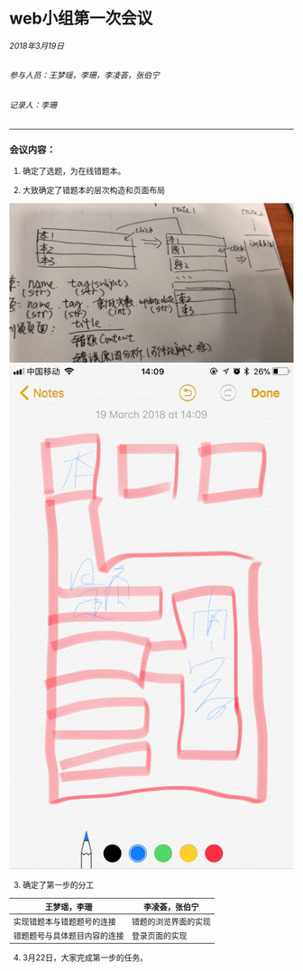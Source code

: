 # web小组第一次会议

###### 2018年3月19日
###### *参与人员*：王梦瑶，李珊，李凌荟，张伯宁
###### *记录人*：李珊
---

### 会议内容：
1. 确定了选题，为在线错题本。

2. 大致确定了错题本的层次构造和页面布局

![image](https://github.com/lin233/web_lab/blob/patch-1/1.jpg)
![image](https://github.com/lin233/web_lab/blob/patch-1/2.jpg)

3. 确定了第一步的分工

王梦瑶，李珊 | 李凌荟，张伯宁
---|---
实现错题本与错题题号的连接 | 错题的浏览界面的实现
错题题号与具体题目内容的连接 | 登录页面的实现


4. 3月22日，大家完成第一步的任务。


